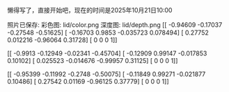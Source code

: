 懒得写了，直接开始吧，现在的时间是2025年10月21日10:00

照片已保存:
  彩色图: lid/color.png
  深度图: lid/depth.png
[[   -0.94609    -0.17037    -0.27548    -0.51625]
 [   -0.16703      0.9853   -0.035723    0.078494]
 [    0.27752    0.012216    -0.96064     0.31728]
 [          0           0           0           1]]

[[    -0.9913    -0.12949    -0.02341    -0.45704]
 [   -0.12909     0.99147   -0.017853     0.10102]
 [   0.025523   -0.014676    -0.99957     0.31125]
 [          0           0           0           1]]
 
[[   -0.95399    -0.11992     -0.2748    -0.50075]
 [   -0.11849     0.99271   -0.021877     0.10486]
 [    0.27542     0.01169    -0.96125     0.37779]
 [          0           0           0           1]]